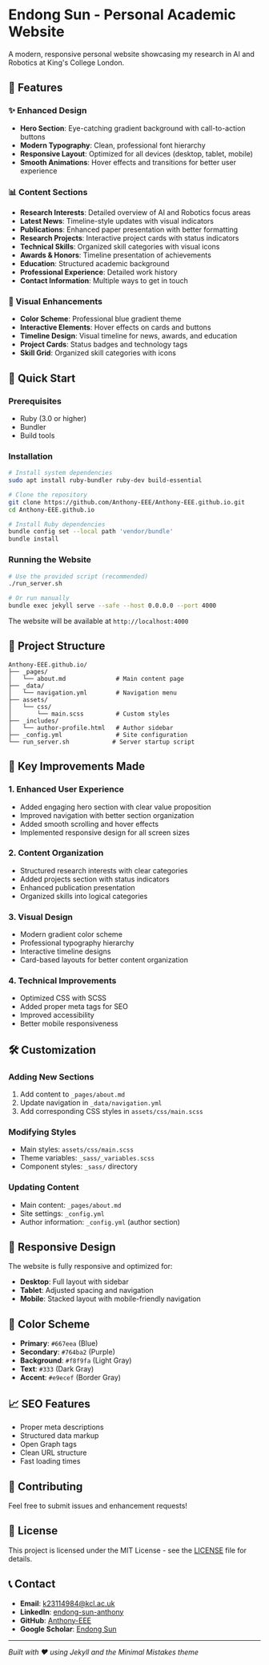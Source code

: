 # Endong Sun - Personal Academic Website

A modern, responsive personal website showcasing my research in AI and Robotics at King's College London.

## 🌟 Features

### ✨ Enhanced Design
- **Hero Section**: Eye-catching gradient background with call-to-action buttons
- **Modern Typography**: Clean, professional font hierarchy
- **Responsive Layout**: Optimized for all devices (desktop, tablet, mobile)
- **Smooth Animations**: Hover effects and transitions for better user experience

### 📊 Content Sections
- **Research Interests**: Detailed overview of AI and Robotics focus areas
- **Latest News**: Timeline-style updates with visual indicators
- **Publications**: Enhanced paper presentation with better formatting
- **Research Projects**: Interactive project cards with status indicators
- **Technical Skills**: Organized skill categories with visual icons
- **Awards & Honors**: Timeline presentation of achievements
- **Education**: Structured academic background
- **Professional Experience**: Detailed work history
- **Contact Information**: Multiple ways to get in touch

### 🎨 Visual Enhancements
- **Color Scheme**: Professional blue gradient theme
- **Interactive Elements**: Hover effects on cards and buttons
- **Timeline Design**: Visual timeline for news, awards, and education
- **Project Cards**: Status badges and technology tags
- **Skill Grid**: Organized skill categories with icons

## 🚀 Quick Start

### Prerequisites
- Ruby (3.0 or higher)
- Bundler
- Build tools

### Installation
```bash
# Install system dependencies
sudo apt install ruby-bundler ruby-dev build-essential

# Clone the repository
git clone https://github.com/Anthony-EEE/Anthony-EEE.github.io.git
cd Anthony-EEE.github.io

# Install Ruby dependencies
bundle config set --local path 'vendor/bundle'
bundle install
```

### Running the Website
```bash
# Use the provided script (recommended)
./run_server.sh

# Or run manually
bundle exec jekyll serve --safe --host 0.0.0.0 --port 4000
```

The website will be available at `http://localhost:4000`

## 📁 Project Structure

```
Anthony-EEE.github.io/
├── _pages/
│   └── about.md              # Main content page
├── _data/
│   └── navigation.yml        # Navigation menu
├── assets/
│   └── css/
│       └── main.scss         # Custom styles
├── _includes/
│   └── author-profile.html   # Author sidebar
├── _config.yml               # Site configuration
└── run_server.sh            # Server startup script
```

## 🎯 Key Improvements Made

### 1. Enhanced User Experience
- Added engaging hero section with clear value proposition
- Improved navigation with better section organization
- Added smooth scrolling and hover effects
- Implemented responsive design for all screen sizes

### 2. Content Organization
- Structured research interests with clear categories
- Added projects section with status indicators
- Enhanced publication presentation
- Organized skills into logical categories

### 3. Visual Design
- Modern gradient color scheme
- Professional typography hierarchy
- Interactive timeline designs
- Card-based layouts for better content organization

### 4. Technical Improvements
- Optimized CSS with SCSS
- Added proper meta tags for SEO
- Improved accessibility
- Better mobile responsiveness

## 🛠 Customization

### Adding New Sections
1. Add content to `_pages/about.md`
2. Update navigation in `_data/navigation.yml`
3. Add corresponding CSS styles in `assets/css/main.scss`

### Modifying Styles
- Main styles: `assets/css/main.scss`
- Theme variables: `_sass/_variables.scss`
- Component styles: `_sass/` directory

### Updating Content
- Main content: `_pages/about.md`
- Site settings: `_config.yml`
- Author information: `_config.yml` (author section)

## 📱 Responsive Design

The website is fully responsive and optimized for:
- **Desktop**: Full layout with sidebar
- **Tablet**: Adjusted spacing and navigation
- **Mobile**: Stacked layout with mobile-friendly navigation

## 🎨 Color Scheme

- **Primary**: `#667eea` (Blue)
- **Secondary**: `#764ba2` (Purple)
- **Background**: `#f8f9fa` (Light Gray)
- **Text**: `#333` (Dark Gray)
- **Accent**: `#e9ecef` (Border Gray)

## 📈 SEO Features

- Proper meta descriptions
- Structured data markup
- Open Graph tags
- Clean URL structure
- Fast loading times

## 🤝 Contributing

Feel free to submit issues and enhancement requests!

## 📄 License

This project is licensed under the MIT License - see the [LICENSE](LICENSE) file for details.

## 📞 Contact

- **Email**: k23114984@kcl.ac.uk
- **LinkedIn**: [endong-sun-anthony](https://www.linkedin.com/in/endong-sun-anthony)
- **GitHub**: [Anthony-EEE](https://github.com/Anthony-EEE)
- **Google Scholar**: [Endong Sun](https://scholar.google.com/citations?user=W2p6p78AAAAJ)

---

*Built with ❤️ using Jekyll and the Minimal Mistakes theme*
